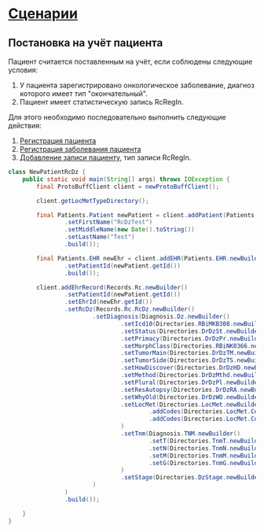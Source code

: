# [Сценарии](../index.md)

## Постановка на учёт пациента

Пациент считается поставленным на учёт, если соблюдены следующие условия:
1. У пациента зарегистрировано онкологическое заболевание, диагноз которого имеет тип "окончательный".
2. Пациент имеет статистическую запись RcRegIn.

Для этого необходимо последовательно выполнить следующие действия:
1. [Регистрация пациента](newPatient/index.md)
2. [Регистрация заболевания пациента](newEhr/index.md)
3. [Добавление записи пациенту](../../patient/record/add/index.md), тип записи RcRegIn.

```java
class NewPatientRcDz {
    public static void main(String[] args) throws IOException {
        final ProtoBuffClient client = newProtoBuffClient();

        client.getLocMetTypeDirectory();

        final Patients.Patient newPatient = client.addPatient(Patients.Patient.newBuilder()
                .setFirstName("RcDzTest")
                .setMiddleName(new Date().toString())
                .setLastName("Test")
                .build());

        final Patients.EHR newEhr = client.addEHR(Patients.EHR.newBuilder()
                .setPatientId(newPatient.getId())
                .build());

        client.addEhrRecord(Records.Rc.newBuilder()
                .setPatientId(newPatient.getId())
                .setEhrId(newEhr.getId())
                .setRcDz(Records.Rc.RcDz.newBuilder()
                        .setDiagnosis(Diagnosis.Dz.newBuilder()
                                .setIcd10(Directories.RBiMKB308.newBuilder().setCode("C50"))
                                .setStatus(Directories.DrDzSt.newBuilder().setId("1"))
                                .setPrimacy(Directories.DrDzPr.newBuilder().setId("1"))
                                .setMorphClass(Directories.RBiNK0366.newBuilder().setCode("8001/3"))
                                .setTumorMain(Directories.DrDzTM.newBuilder().setId("-1"))
                                .setTumorSide(Directories.DrDzTS.newBuilder().setId("4"))
                                .setHowDiscover(Directories.DrDzHD.newBuilder().setId("0"))
                                .setMethod(Directories.DrDzMthd.newBuilder().setId("0"))
                                .setPlural(Directories.DrDzPl.newBuilder().setId("0"))
                                .setResAutopsy(Directories.DrDzRA.newBuilder().setId("0"))
                                .setWhyOld(Directories.DrDzWO.newBuilder().setId("10"))
                                .setLocMet(Directories.LocMet.newBuilder()
                                        .addCodes(Directories.LocMet.Code.UNKNOWN)
                                        .addCodes(Directories.LocMet.Code.OTHER_ORGANS)
                                )
                                .setTnm(Diagnosis.TNM.newBuilder()
                                        .setT(Directories.TnmT.newBuilder().setCode("T_X"))
                                        .setN(Directories.TnmN.newBuilder().setCode("N_X"))
                                        .setM(Directories.TnmM.newBuilder().setCode("M_X"))
                                        .setG(Directories.TnmG.newBuilder().setCode("G_X"))
                                )
                                .setStage(Directories.DzStage.newBuilder().setCode("NA"))
                        )
                )
                .build());

    }
}
```
